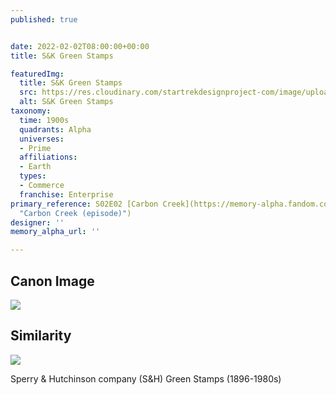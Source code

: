 ```yaml
---
published: true


date: 2022-02-02T08:00:00+00:00
title: S&K Green Stamps

featuredImg:
  title: S&K Green Stamps
  src: https://res.cloudinary.com/startrekdesignproject-com/image/upload/v1643839772/S_K-Green-Stamps.png
  alt: S&K Green Stamps
taxonomy:
  time: 1900s
  quadrants: Alpha
  universes:
  - Prime
  affiliations:
  - Earth
  types:
  - Commerce
  franchise: Enterprise
primary_reference: S02E02 [Carbon Creek](https://memory-alpha.fandom.com/wiki/Carbon_Creek_(episode)
  "Carbon Creek (episode)")
designer: ''
memory_alpha_url: ''

---
```

## Canon Image

![](https://res.cloudinary.com/startrekdesignproject-com/image/upload/v1643839772/S_K_ENT-Carbon-Creek-1.jpg)

## Similarity

![](https://res.cloudinary.com/startrekdesignproject-com/image/upload/v1643839772/S_W-Reference.jpg)

Sperry & Hutchinson company (S&H) Green Stamps (1896-1980s)